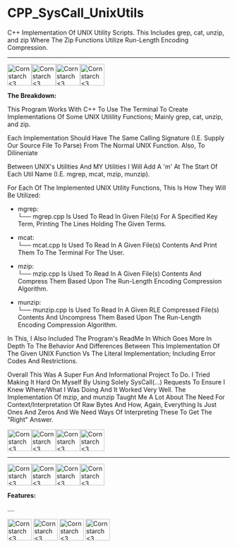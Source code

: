 # CPP_SysCall_UnixUtils
C++ Implementation Of UNIX Utility Scripts. This Includes grep, cat, unzip, and zip Where The Zip Functions Utilize Run-Length Encoding Compression.
______________________________________________________________________________________________


<img src="https://github.com/Kingerthanu/PythonSmallClicker/assets/76754592/d7e870ac-27d5-4717-9595-3e3bc9529d46" alt="Cornstarch <3" width="55" height="49"><img src="https://github.com/Kingerthanu/PythonSmallClicker/assets/76754592/d7e870ac-27d5-4717-9595-3e3bc9529d46" alt="Cornstarch <3" width="55" height="49"><img src="https://github.com/Kingerthanu/PythonSmallClicker/assets/76754592/d7e870ac-27d5-4717-9595-3e3bc9529d46" alt="Cornstarch <3" width="55" height="49"><img src="https://github.com/Kingerthanu/PythonSmallClicker/assets/76754592/d7e870ac-27d5-4717-9595-3e3bc9529d46" alt="Cornstarch <3" width="55" height="49">


**The Breakdown:**

  This Program Works With C++ To Use The Terminal To Create Implementations Of Some UNIX Utilility Functions; Mainly grep, cat, unzip, and zip.

  Each Implementation Should Have The Same Calling Signature (I.E. Supply Our Source File To Parse) From The Normal UNIX Function. Also, To Dilineniate
  
  Between UNIX's Utilities And MY Utilities I Will Add A 'm' At The Start Of Each Util Name (I.E. mgrep, mcat, mzip, munzip).

  For Each Of The Implemented UNIX Utility Functions, This Is How They Will Be Utilized: 

  - mgrep: <br>
    └──  mgrep.cpp Is Used To Read In Given File(s) For A Specified Key Term, Printing The Lines Holding The Given Terms.

  - mcat: <br>
    └──  mcat.cpp Is Used To Read In A Given File(s) Contents And Print Them To The Terminal For The User.

  - mzip: <br>
    └──  mzip.cpp Is Used To Read In A Given File(s) Contents And Compress Them Based Upon The Run-Length Encoding Compression Algorithm.

  - munzip: <br>
    └──  munzip.cpp Is Used To Read In A Given RLE Compressed File(s) Contents And Uncompress Them Based Upon The Run-Length Encoding Compression Algorithm.

  In This, I Also Included The Program's ReadMe In Which Goes More In Depth To The Behavior And Differences Between This Implementation Of The Given UNIX Function Vs The Literal
Implementation; Including Error Codes And Restrictions.

  Overall This Was A Super Fun And Informational Project To Do. I Tried Making It Hard On Myself By Using Solely SysCall(...) Requests To Ensure I Knew Where/What I Was Doing And It Worked
  Very Well. The Implementation Of mzip, and munzip Taught Me A Lot About The Need For Context/Interpretation Of Raw Bytes And How, Again, Everything Is Just Ones And Zeros And We Need Ways Of Interpreting
  These To Get The "Right" Answer.





<img src="https://github.com/Kingerthanu/PythonSmallClicker/assets/76754592/540a38c0-344b-4f8b-8420-bdb88e6ae321" alt="Cornstarch <3" width="55" height="49"><img src="https://github.com/Kingerthanu/PythonSmallClicker/assets/76754592/540a38c0-344b-4f8b-8420-bdb88e6ae321" alt="Cornstarch <3" width="55" height="49"><img src="https://github.com/Kingerthanu/PythonSmallClicker/assets/76754592/540a38c0-344b-4f8b-8420-bdb88e6ae321" alt="Cornstarch <3" width="55" height="49"><img src="https://github.com/Kingerthanu/PythonSmallClicker/assets/76754592/540a38c0-344b-4f8b-8420-bdb88e6ae321" alt="Cornstarch <3" width="55" height="49">


______________________________________________________________________________________________

<img src="https://github.com/Kingerthanu/PythonSmallClicker/assets/76754592/8ce1a9da-0c57-4291-9df7-03a713356b63" alt="Cornstarch <3" width="55" height="49"><img src="https://github.com/Kingerthanu/PythonSmallClicker/assets/76754592/8ce1a9da-0c57-4291-9df7-03a713356b63" alt="Cornstarch <3" width="55" height="49"><img src="https://github.com/Kingerthanu/PythonSmallClicker/assets/76754592/8ce1a9da-0c57-4291-9df7-03a713356b63" alt="Cornstarch <3" width="55" height="49"><img src="https://github.com/Kingerthanu/PythonSmallClicker/assets/76754592/8ce1a9da-0c57-4291-9df7-03a713356b63" alt="Cornstarch <3" width="55" height="49">

**Features:**

....


<img src="https://github.com/Kingerthanu/PythonSmallClicker/assets/76754592/693fba63-b74f-471d-8572-a35188e5b6ef" alt="Cornstarch <3" width="55" height="49"> <img src="https://github.com/Kingerthanu/PythonSmallClicker/assets/76754592/693fba63-b74f-471d-8572-a35188e5b6ef" alt="Cornstarch <3" width="55" height="49"> <img src="https://github.com/Kingerthanu/PythonSmallClicker/assets/76754592/693fba63-b74f-471d-8572-a35188e5b6ef" alt="Cornstarch <3" width="55" height="49"> <img src="https://github.com/Kingerthanu/PythonSmallClicker/assets/76754592/693fba63-b74f-471d-8572-a35188e5b6ef" alt="Cornstarch <3" width="55" height="49">
